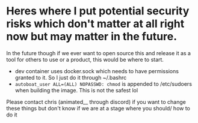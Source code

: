 # Heres where I put potential security risks which don't matter at all right now but may matter in the future.

In the future though if we ever want to open source this and release it as a tool for others to use or a product, this would be where to start.  
- dev container uses docker.sock which needs to have permissions granted to it. So I just do it through ~/.bashrc  
- `autoboat_user ALL=(ALL) NOPASSWD: chmod` is appended to /etc/sudoers when building the image. This is not the safest lol
  
Please contact chris (animated__ through discord) if you want to change these things but don't know if we are at a stage where you should/ how to do it